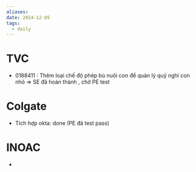 ```yaml
---
aliases: 
date: 2024-12-05
tags:
  - daily
---
```

# TVC
- 0188411 : Thêm loại chế độ phép bù nuôi con để quản lý quỹ nghỉ con nhỏ => SE đã hoàn thành , chờ PE test
# Colgate
- Tích hợp okta: done (PE đã test pass)

# INOAC
- 

